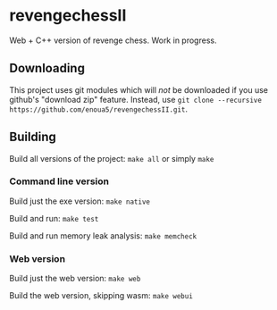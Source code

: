 # revengechessII
Web + C++ version of revenge chess. Work in progress.

## Downloading

This project uses git modules which will _not_ be downloaded if you use github's "download zip" feature. Instead, use `git clone --recursive https://github.com/enoua5/revengechessII.git`.

## Building

Build all versions of the project: `make all` or simply `make`

### Command line version

Build just the exe version: `make native`

Build and run: `make test`

Build and run memory leak analysis: `make memcheck`

### Web version

Build just the web version: `make web`

Build the web version, skipping wasm: `make webui`
